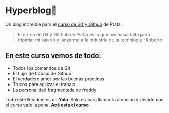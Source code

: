 # Hyperblog💚
Un blog increíble para el [curso de Git y Github](https://platzi.com/cursos/git-github/ "curso de Git y Github") de Platzi.
>El curso de Git y Git hub de Platzi es lo que me hacía falta para tripiclar mi salario y lanzarme a la industría de la tecnología
> -Roberto

## En este curso vemos de todo:
* Todos los comandos de Git
* El flujo de trabajo de Github
* El verdadero amor por las buenas prácticas
* Trucos para agilizar el trabajo
* La personalidad fragmentada de freddy

Todo este Readme es un **Yolo**. Solo es para llamar la atención y decirte que el curso vale la pena.
[**Acá esta el curso**](https://platzi.com/cursos/git-github/ "**Acá esta el curso**")